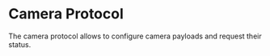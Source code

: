 # Camera Protocol

The camera protocol allows to configure camera payloads and request their status.



